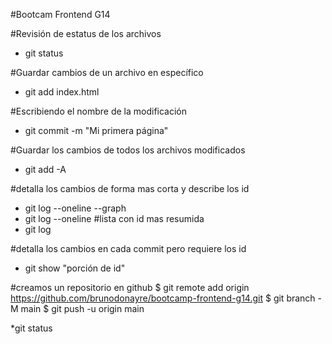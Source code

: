 #Bootcam Frontend G14

#Revisión de estatus de los archivos
* git status 

#Guardar cambios de un archivo en específico
* git add index.html

#Escribiendo el nombre de la modificación
* git commit -m "Mi primera página"

#Guardar los cambios de todos los archivos modificados
* git add -A 

#detalla los cambios de forma mas corta y describe los id
* git log --oneline --graph
* git log --oneline #lista con id mas resumida
* git log 

#detalla los cambios en cada commit pero requiere los id
* git show "porción de id" 

#creamos un repositorio en github 
$ git remote add origin https://github.com/brunodonayre/bootcamp-frontend-g14.git
$ git branch -M main
$ git push -u origin main

*git status
